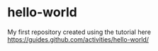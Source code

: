 # hello-world
My  first repository created using the  tutorial here https://guides.github.com/activities/hello-world/
